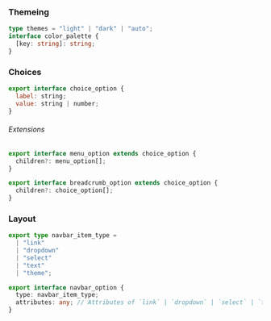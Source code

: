 ### Themeing

```ts
type themes = "light" | "dark" | "auto";
interface color_palette {
  [key: string]: string;
}
```

### Choices

```js
export interface choice_option {
  label: string;
  value: string | number;
}
```

###### Extensions

```js
export interface menu_option extends choice_option {
  children?: menu_option[];
}
```

```js
export interface breadcrumb_option extends choice_option {
  children?: choice_option[];
}
```

### Layout

```ts
export type navbar_item_type =
  | "link"
  | "dropdown"
  | "select"
  | "text"
  | "theme";

export interface navbar_option {
  type: navbar_item_type;
  attributes: any; // Attributes of `link` | `dropdown` | `select` | `text`
}
```
